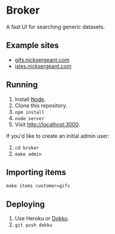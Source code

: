 Broker
======

A fast UI for searching generic datasets.

Example sites
-------------

- <a href="http://gifs.nicksergeant.com">gifs.nicksergeant.com</a>
- <a href="http://isles.nicksergeant.com">isles.nicksergeant.com</a>

Running
-------

1. Install [Node](http://nodejs.org/).
2. Clone this repository.
3. `npm install`
4. `node server`
5. Visit [http://localhost:3000](http://localhost:3000).

If you'd like to create an initial admin user:

1. `cd broker`
2. `make admin`

Importing items
---------------

`make items customer=gifs`

Deploying
------

1. Use Heroku or [Dokku](https://github.com/dokku/dokku).
2. `git push dokku`
